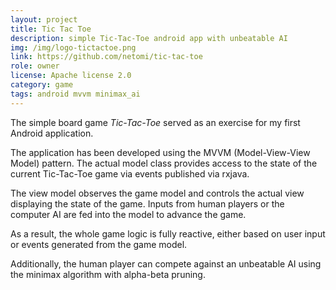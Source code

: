 ```yaml
---
layout: project
title: Tic Tac Toe
description: simple Tic-Tac-Toe android app with unbeatable AI
img: /img/logo-tictactoe.png
link: https://github.com/netomi/tic-tac-toe
role: owner
license: Apache license 2.0
category: game
tags: android mvvm minimax_ai
---
```


The simple board game _Tic-Tac-Toe_ served as an exercise for my first Android application.

The application has been developed using the MVVM (Model-View-View Model) pattern. The actual model class
provides access to the state of the current Tic-Tac-Toe game via events published via rxjava.

The view model observes the game model and controls the actual view displaying the state of the game. Inputs from
human players or the computer AI are fed into the model to advance the game.

As a result, the whole game logic is fully reactive, either based on user input or events generated from the game model.

Additionally, the human player can compete against an unbeatable AI using the minimax algorithm with alpha-beta pruning.